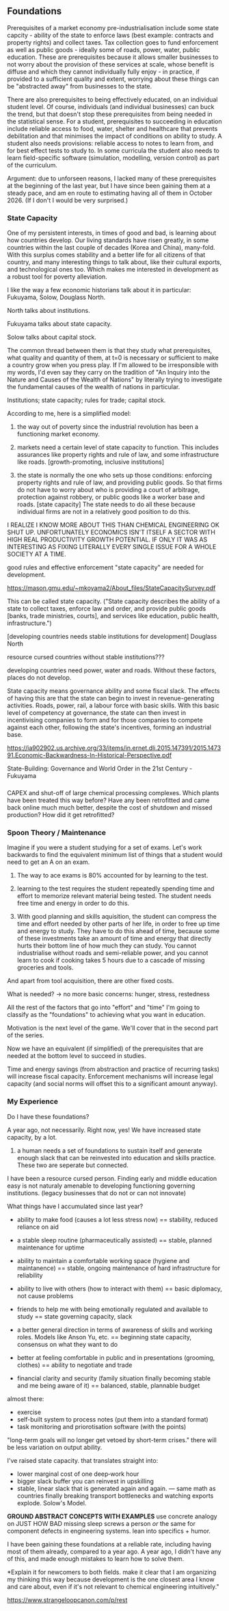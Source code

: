 ## Foundations

Prerequisites of a market economy pre-industrialisation include some state capcity - ability of the state to enforce laws (best example: contracts and property rights) and collect taxes. Tax collection goes to fund enforcement as well as public goods - ideally some of roads, power, water, public education. These are prerequisites because it allows smaller businesses to not worry about the provision of these services at scale, whose benefit is diffuse and which they cannot individually fully enjoy - in practice, if provided to a sufficient quality and extent, worrying about these things can be "abstracted away" from businesses to the state.

There are also prerequisites to being effectively educated, on an individual student level. Of course, individuals (and individual businesses) can buck the trend, but that doesn't stop these prerequisites from being needed in the statistical sense. For a student, prerequisites to succeeding in education include reliable access to food, water, shelter and healthcare that prevents debilitation and that minimises the impact of conditions on ability to study. A student also needs provisions: reliable access to notes to learn from, and for best effect tests to study to. In some curricula the student also needs to learn field-specific software (simulation, modelling, version control) as part of the curriculum.

Argument: due to unforseen reasons, I lacked many of these prerequisites at the beginning of the last year, but I have since been gaining them at a steady pace, and am en route to estimating having all of them in October 2026. (If I don't I would be very surprised.)



### State Capacity

One of my persistent interests, in times of good and bad, is learning about how countries develop. Our living standards have risen greatly, in some countries within the last couple of decades (Korea and China), many-fold. With this surplus comes stability and a better life for all citizens of that country, and many interesting things to talk about, like their cultural exports, and technological ones too. Which makes me interested in development as a robust tool for poverty alleviation.

I like the way a few economic historians talk about it in particular: Fukuyama, Solow, Douglass North.

North talks about institutions. 

Fukuyama talks about state capacity.

Solow talks about capital stock.

The common thread between them is that they study what prerequisites, what quality and quantity of them, at t=0 is necessary or sufficient to make a country grow when you press play. If I'm allowed to be irresponsible with my words, I'd even say they carry on the tradition of "An Inquiry into the Nature and Causes of the Wealth of Nations" by literally trying to investigate the fundamental causes of the wealth of nations in particular.

Institutions; state capacity; rules for trade; capital stock.



According to me, here is a simplified model:

1. the way out of poverty since the industrial revolution has been a functioning market economy.

2. markets need a certain level of state capacity to function. This includes assurances like property rights and rule of law, and some infrastructure like roads. [growth-promoting, inclusive institutions]

3. the state is normally the one who sets up those conditions: enforcing property rights and rule of law, and providing public goods. So that firms do not have to worry about who is providing a court of arbitrage, protection against robbery, or public goods like a worker base and roads. [state capacity] The state needs to do all these because individual firms are not in a relatively good position to do this.






I REALIZE I KNOW MORE ABOUT THIS THAN CHEMICAL ENGINEERING OK SHUT UP. UNFORTUNATELY ECONOMICS ISN'T ITSELF A SECTOR WITH HIGH REAL PRODUCTIVITY GROWTH POTENTIAL. IF ONLY IT WAS AS INTERESTING AS FIXING LITERALLY EVERY SINGLE ISSUE FOR A WHOLE SOCIETY AT A TIME.






good rules and effective enforcement "state capacity" are needed for development.








https://mason.gmu.edu/~mkoyama2/About_files/StateCapacitySurvey.pdf

This can be called state capacity. ("State capacity describes the ability of a state to collect taxes, enforce law and order, and provide public goods [banks, trade ministries, courts], and services like education, public health, infrastructure.")



[developing countries needs stable institutions for development]
Douglass North

resource cursed countries without stable institutions???

developing countries need power, water and roads. Without these factors, places do not develop.

State capacity means governance ability and some fiscal slack. The effects of having this are that the state can begin to invest in revenue-generating activities. Roads, power, rail, a labour force with basic skills. With this basic level of competency at governance, the state can then invest in incentivising companies to form and for those companies to compete against each other, following the state's incentives, forming an industrial base.

https://ia902902.us.archive.org/33/items/in.ernet.dli.2015.147391/2015.147391.Economic-Backwardness-In-Historical-Perspective.pdf

State-Building: Governance and World Order in the 21st Century - Fukuyama 

###

CAPEX and shut-off of large chemical processing complexes. Which plants have been treated this way before? Have any been retrofitted and came back online much much better, despite the cost of shutdown and missed production? How did it get retrofitted?

### Spoon Theory / Maintenance

Imagine if you were a student studying for a set of exams. Let's work backwards to find the equivalent minimum list of things that a student would need to get an A on an exam. 

1. The way to ace exams is 80% accounted for by learning to the test.

2. learning to the test requires the student repeatedly spending time and effort to memorize relevant material being tested. The student needs free time and energy in order to do this.

3. With good planning and skills aquisition, the student can compress the time and effort needed by other parts of her life, in order to free up time and energy to study. They have to do this ahead of time, because  some of these investments take an amount of time and energy that directly hurts their bottom line of how much they can study. You cannot industrialise without roads and semi-reliable power, and you cannot learn to cook if cooking takes 5 hours due to a cascade of missing groceries and tools.

And apart from tool acquisition, there are other fixed costs.

What is needed?
-> no more basic concerns: hunger, stress, restedness



All the rest of the factors that go into "effort" and "time" I'm going to classify as the "foundations" to achieving what you want in education.

Motivation is the next level of the game. We'll cover that in the second part of the series. 



Now we have an equivalent (if simplified) of the prerequisites that are needed at the bottom level to succeed in studies.



Time and energy savings (from abstraction and practice of recurring tasks) will increase fiscal capacity. Enforcement mechanisms will increase legal capacity (and social norms will offset this to a significant amount anyway).

### My Experience

Do I have these foundations?

A year ago, not necessarily. Right now, yes! We have increased state capacity, by a lot.


1.  a human needs a set of foundations to sustain itself and generate enough slack that can be reinvested into education and skills practice. These two are seperate but connected.

I have been a resource cursed person. Finding early and middle education easy is not naturaly amenable to developing functioning governing institutions. (legacy businesses that do not or can not innovate)




What things have I accumulated since last year?

- ability to make food (causes a lot less stress now) == stability, reduced reliance on aid

- a stable sleep routine (pharmaceutically assisted) == stable, planned maintenance for uptime
- ability to maintain a comfortable working space (hygiene and maintanence) == stable, ongoing maintenance of hard infrastructure for reliability

- ability to live with others (how to interact with them) == basic diplomacy, not cause problems

- friends to help me with being emotionally regulated and available to study == state governing capacity, slack

- a better general direction in terms of awareness of skills and working roles. Models like Anson Yu, etc. == beginning state capacity, consensus on what they want to do

- better at feeling comfortable in public and in presentations (grooming, clothes) == ability to negotiate and trade
- financial clarity and security (family situation finally becoming stable and me being aware of it) == balanced, stable, plannable budget



almost there:
- exercise
- self-built system to process notes (put them into a standard format)
- task monitoring and priorotisation software (with the points)


"long-term goals will no longer get vetoed by short-term crises." there will be less variation on output ability.

I've raised state capacity. that translates straight into:
- lower marginal cost of one deep‑work hour
- bigger slack buffer you can reinvest in upskilling
- stable, linear slack that is generated again and again. — same math as countries finally breaking transport bottlenecks and watching exports explode. Solow's Model.
    

**GROUND ABSTRACT CONCEPTS WITH EXAMPLES**
use concrete analogy on JUST HOW BAD missing sleep screws a person *or* the same for component defects in engineering systems. lean into specifics + humor.



I have been gaining these foundations at a reliable rate, including having most of them already, compared  to a year ago. A year ago, I didn't have any of this, and made enough mistakes to learn how to solve them.



*Explain it for newcomers to both fields. make it clear that I am organizing my thinking this way because development is the one closest area I know and care about, even if it's not relevant to chemical engineering intuitively."


https://www.strangeloopcanon.com/p/rest
